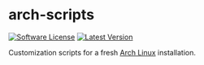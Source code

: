 # arch-scripts

[![Software License](https://img.shields.io/badge/license-MIT-brightgreen.svg?style=flat-square)](https://github.com/atanvarno69/arch-scripts/blob/master/LICENSE)
[![Latest Version](https://img.shields.io/github/release/atanvarno69/arch-scripts.svg?style=flat-square)](https://github.com/atanvarno69/arch-scripts/releases)

Customization scripts for a fresh [Arch Linux](https://archlinux.org/) installation.
